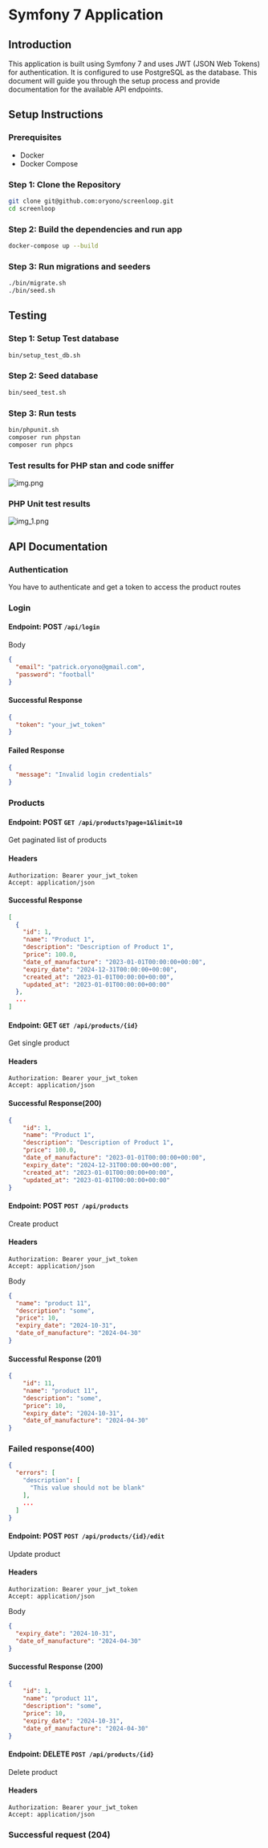 # Symfony 7 Application

## Introduction

This application is built using Symfony 7 and uses JWT (JSON Web Tokens) for authentication. It is configured to use PostgreSQL as the database. This document will guide you through the setup process and provide documentation for the available API endpoints.

## Setup Instructions

### Prerequisites

- Docker
- Docker Compose

### Step 1: Clone the Repository

```bash
git clone git@github.com:oryono/screenloop.git
cd screenloop

```

### Step 2: Build the dependencies and run app
```bash
docker-compose up --build
```

### Step 3: Run migrations and seeders

```bash
./bin/migrate.sh
./bin/seed.sh
```

## Testing
### Step 1: Setup Test database
```bash
bin/setup_test_db.sh
```

### Step 2: Seed database
```bash
bin/seed_test.sh
```

### Step 3: Run tests
```bash
bin/phpunit.sh
composer run phpstan
composer run phpcs
```

### Test results for PHP stan and code sniffer
![img.png](img.png)

### PHP Unit test results
![img_1.png](img_1.png)






## API Documentation
### Authentication
You have to authenticate and get a token to access the product routes
### Login

#### Endpoint: POST `/api/login`
Body
```json
{
  "email": "patrick.oryono@gmail.com",
  "password": "football"
}
```

#### Successful Response
```json
{
  "token": "your_jwt_token"
}
```

#### Failed Response
```json
{
  "message": "Invalid login credentials"
}
```

### Products

#### Endpoint: POST `GET /api/products?page=1&limit=10`
Get paginated list of products

#### Headers
```
Authorization: Bearer your_jwt_token
Accept: application/json
```

#### Successful Response
```json
[
  {
    "id": 1,
    "name": "Product 1",
    "description": "Description of Product 1",
    "price": 100.0,
    "date_of_manufacture": "2023-01-01T00:00:00+00:00",
    "expiry_date": "2024-12-31T00:00:00+00:00",
    "created_at": "2023-01-01T00:00:00+00:00",
    "updated_at": "2023-01-01T00:00:00+00:00"
  },
  ...
]
```

#### Endpoint: GET `GET /api/products/{id}`
Get single product

#### Headers
```
Authorization: Bearer your_jwt_token
Accept: application/json
```

#### Successful Response(200)
```json
{
    "id": 1,
    "name": "Product 1",
    "description": "Description of Product 1",
    "price": 100.0,
    "date_of_manufacture": "2023-01-01T00:00:00+00:00",
    "expiry_date": "2024-12-31T00:00:00+00:00",
    "created_at": "2023-01-01T00:00:00+00:00",
    "updated_at": "2023-01-01T00:00:00+00:00"
}
```

#### Endpoint: POST `POST /api/products`
Create product

#### Headers
```
Authorization: Bearer your_jwt_token
Accept: application/json
```

Body
```json
{
  "name": "product 11",
  "description": "some",
  "price": 10,
  "expiry_date": "2024-10-31",
  "date_of_manufacture": "2024-04-30"
}
```

#### Successful Response (201)
```json
{
    "id": 11,
    "name": "product 11",
    "description": "some",
    "price": 10,
    "expiry_date": "2024-10-31",
    "date_of_manufacture": "2024-04-30"
}
```

### Failed response(400)

```json
{
  "errors": [
    "description": [
      "This value should not be blank"
    ],
    ...
  ]
}
```

#### Endpoint: POST `POST /api/products/{id}/edit`
Update product

#### Headers
```
Authorization: Bearer your_jwt_token
Accept: application/json
```

Body
```json
{
  "expiry_date": "2024-10-31",
  "date_of_manufacture": "2024-04-30"
}
```

#### Successful Response (200)
```json
{
    "id": 1,
    "name": "product 11",
    "description": "some",
    "price": 10,
    "expiry_date": "2024-10-31",
    "date_of_manufacture": "2024-04-30"
}
```

#### Endpoint: DELETE `POST /api/products/{id}`
Delete product

#### Headers
```
Authorization: Bearer your_jwt_token
Accept: application/json
```

### Successful request (204)






















